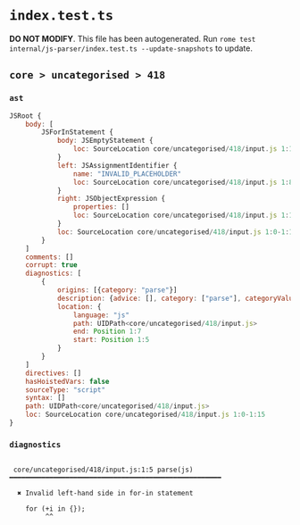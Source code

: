 # `index.test.ts`

**DO NOT MODIFY**. This file has been autogenerated. Run `rome test internal/js-parser/index.test.ts --update-snapshots` to update.

## `core > uncategorised > 418`

### `ast`

```javascript
JSRoot {
	body: [
		JSForInStatement {
			body: JSEmptyStatement {
				loc: SourceLocation core/uncategorised/418/input.js 1:14-1:15
			}
			left: JSAssignmentIdentifier {
				name: "INVALID_PLACEHOLDER"
				loc: SourceLocation core/uncategorised/418/input.js 1:8-1:7
			}
			right: JSObjectExpression {
				properties: []
				loc: SourceLocation core/uncategorised/418/input.js 1:11-1:13
			}
			loc: SourceLocation core/uncategorised/418/input.js 1:0-1:15
		}
	]
	comments: []
	corrupt: true
	diagnostics: [
		{
			origins: [{category: "parse"}]
			description: {advice: [], category: ["parse"], categoryValue: "js", message: [RAW_MARKUP {value: "Invalid left-hand side in "}, "for-in statement"]}
			location: {
				language: "js"
				path: UIDPath<core/uncategorised/418/input.js>
				end: Position 1:7
				start: Position 1:5
			}
		}
	]
	directives: []
	hasHoistedVars: false
	sourceType: "script"
	syntax: []
	path: UIDPath<core/uncategorised/418/input.js>
	loc: SourceLocation core/uncategorised/418/input.js 1:0-1:15
}
```

### `diagnostics`

```

 core/uncategorised/418/input.js:1:5 parse(js) ━━━━━━━━━━━━━━━━━━━━━━━━━━━━━━━━━━━━━━━━━━━━━━━━━━━━━

  ✖ Invalid left-hand side in for-in statement

    for (+i in {});
         ^^


```
